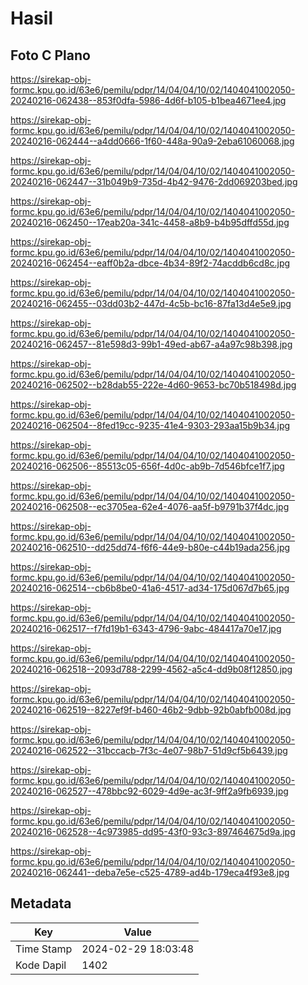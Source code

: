 # Hasil

## Foto C Plano

https://sirekap-obj-formc.kpu.go.id/63e6/pemilu/pdpr/14/04/04/10/02/1404041002050-20240216-062438--853f0dfa-5986-4d6f-b105-b1bea4671ee4.jpg

https://sirekap-obj-formc.kpu.go.id/63e6/pemilu/pdpr/14/04/04/10/02/1404041002050-20240216-062444--a4dd0666-1f60-448a-90a9-2eba61060068.jpg

https://sirekap-obj-formc.kpu.go.id/63e6/pemilu/pdpr/14/04/04/10/02/1404041002050-20240216-062447--31b049b9-735d-4b42-9476-2dd069203bed.jpg

https://sirekap-obj-formc.kpu.go.id/63e6/pemilu/pdpr/14/04/04/10/02/1404041002050-20240216-062450--17eab20a-341c-4458-a8b9-b4b95dffd55d.jpg

https://sirekap-obj-formc.kpu.go.id/63e6/pemilu/pdpr/14/04/04/10/02/1404041002050-20240216-062454--eaff0b2a-dbce-4b34-89f2-74acddb6cd8c.jpg

https://sirekap-obj-formc.kpu.go.id/63e6/pemilu/pdpr/14/04/04/10/02/1404041002050-20240216-062455--03dd03b2-447d-4c5b-bc16-87fa13d4e5e9.jpg

https://sirekap-obj-formc.kpu.go.id/63e6/pemilu/pdpr/14/04/04/10/02/1404041002050-20240216-062457--81e598d3-99b1-49ed-ab67-a4a97c98b398.jpg

https://sirekap-obj-formc.kpu.go.id/63e6/pemilu/pdpr/14/04/04/10/02/1404041002050-20240216-062502--b28dab55-222e-4d60-9653-bc70b518498d.jpg

https://sirekap-obj-formc.kpu.go.id/63e6/pemilu/pdpr/14/04/04/10/02/1404041002050-20240216-062504--8fed19cc-9235-41e4-9303-293aa15b9b34.jpg

https://sirekap-obj-formc.kpu.go.id/63e6/pemilu/pdpr/14/04/04/10/02/1404041002050-20240216-062506--85513c05-656f-4d0c-ab9b-7d546bfce1f7.jpg

https://sirekap-obj-formc.kpu.go.id/63e6/pemilu/pdpr/14/04/04/10/02/1404041002050-20240216-062508--ec3705ea-62e4-4076-aa5f-b9791b37f4dc.jpg

https://sirekap-obj-formc.kpu.go.id/63e6/pemilu/pdpr/14/04/04/10/02/1404041002050-20240216-062510--dd25dd74-f6f6-44e9-b80e-c44b19ada256.jpg

https://sirekap-obj-formc.kpu.go.id/63e6/pemilu/pdpr/14/04/04/10/02/1404041002050-20240216-062514--cb6b8be0-41a6-4517-ad34-175d067d7b65.jpg

https://sirekap-obj-formc.kpu.go.id/63e6/pemilu/pdpr/14/04/04/10/02/1404041002050-20240216-062517--f7fd19b1-6343-4796-9abc-484417a70e17.jpg

https://sirekap-obj-formc.kpu.go.id/63e6/pemilu/pdpr/14/04/04/10/02/1404041002050-20240216-062518--2093d788-2299-4562-a5c4-dd9b08f12850.jpg

https://sirekap-obj-formc.kpu.go.id/63e6/pemilu/pdpr/14/04/04/10/02/1404041002050-20240216-062519--8227ef9f-b460-46b2-9dbb-92b0abfb008d.jpg

https://sirekap-obj-formc.kpu.go.id/63e6/pemilu/pdpr/14/04/04/10/02/1404041002050-20240216-062522--31bccacb-7f3c-4e07-98b7-51d9cf5b6439.jpg

https://sirekap-obj-formc.kpu.go.id/63e6/pemilu/pdpr/14/04/04/10/02/1404041002050-20240216-062527--478bbc92-6029-4d9e-ac3f-9ff2a9fb6939.jpg

https://sirekap-obj-formc.kpu.go.id/63e6/pemilu/pdpr/14/04/04/10/02/1404041002050-20240216-062528--4c973985-dd95-43f0-93c3-897464675d9a.jpg

https://sirekap-obj-formc.kpu.go.id/63e6/pemilu/pdpr/14/04/04/10/02/1404041002050-20240216-062441--deba7e5e-c525-4789-ad4b-179eca4f93e8.jpg


## Metadata

| Key        | Value               |
| ---------- | ------------------- |
| Time Stamp | 2024-02-29 18:03:48 |
| Kode Dapil | 1402                |



